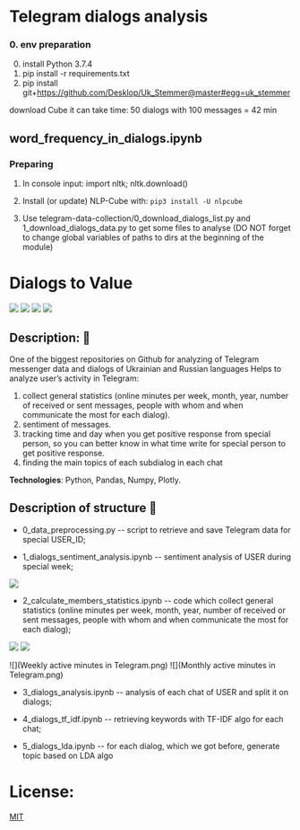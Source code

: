 # Telegram dialogs analysis
### 0. env preparation
0. install Python 3.7.4
1. pip install -r requirements.txt
2. pip install git+https://github.com/Desklop/Uk_Stemmer@master#egg=uk_stemmer

download Cube
it can take time: 50 dialogs with 100 messages = 42 min

## word_frequency_in_dialogs.ipynb

### Preparing
1) In console input: import nltk; nltk.download()

2) Install (or update) NLP-Cube with:
`pip3 install -U nlpcube`

3) Use telegram-data-collection/0_download_dialogs_list.py and 1_download_dialogs_data.py
to get some files to analyse (DO NOT forget to change global variables of paths to dirs at the beginning of the module)


# Dialogs to Value

![](https://img.shields.io/badge/-status:wip-5319e7.svg)
![](https://img.shields.io/github/license/damoklov/nasa.svg)
![](https://img.shields.io/github/languages/code-size/denysgerasymuk799/Dialogs-to-Value.svg)
![](https://img.shields.io/github/last-commit/denysgerasymuk799/Dialogs-to-Value.svg)
    
## Description: :sparkler:

One of the biggest repositories on Github for analyzing of Telegram messenger data and dialogs of Ukrainian and Russian languages
Helps to analyze user’s activity in Telegram:

1.	collect general statistics (online minutes per week, month, year, number of received or sent messages,
 people with whom and when communicate the most for each dialog).
2.	sentiment of messages. 
3.	tracking time and day when you get positive response from special person, so you can better know in what time write for special person to get positive response.
4.	finding the main topics of each subdialog in each chat


**Technologies**: Python, Pandas, Numpy, Plotly.


## Description of structure :pushpin:

- 0_data_preprocessing.py -- script to retrieve and save Telegram data for special USER_ID;

- 1_dialogs_sentiment_analysis.ipynb -- sentiment analysis of USER during special week;

![](sentiment_result.jpg)

- 2_calculate_members_statistics.ipynb -- code which collect general statistics (online minutes per week, month,
year, number of received or sent messages, people with whom and when communicate the most for each dialog);

![](fig_week_received_msgs.png)
![](fig_week_sent_msgs.png)

![](Weekly active minutes in Telegram.png)
![](Monthly active minutes in Telegram.png)

- 3_dialogs_analysis.ipynb -- analysis of each chat of USER and split it on dialogs;

- 4_dialogs_tf_idf.ipynb -- retrieving keywords with TF-IDF algo for each chat;

- 5_dialogs_lda.ipynb -- for each dialog, which we got before, generate topic based on LDA algo


# License:
[MIT](https://choosealicense.com/licenses/mit/)
